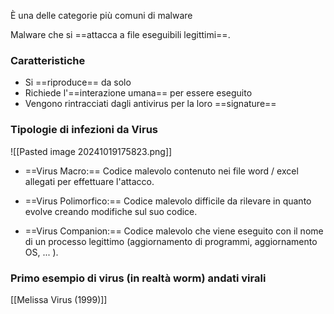 È una delle categorie più comuni di malware

Malware che si ==attacca a file eseguibili legittimi==.

### Caratteristiche
- Si ==riproduce== da solo
- Richiede l'==interazione umana== per essere eseguito
- Vengono rintracciati dagli antivirus per la loro ==signature==

### Tipologie di infezioni da Virus
![[Pasted image 20241019175823.png]]
- ==Virus Macro:==
  Codice malevolo contenuto nei file word / excel allegati per effettuare l'attacco.
  
- ==Virus Polimorfico:==
  Codice malevolo difficile da rilevare in quanto evolve creando modifiche sul suo codice.
  
- ==Virus Companion:==
  Codice malevolo che viene eseguito con il nome di un processo legittimo (aggiornamento di programmi, aggiornamento OS, ... ).

### Primo esempio di virus (in realtà worm) andati virali
[[Melissa Virus (1999)]]